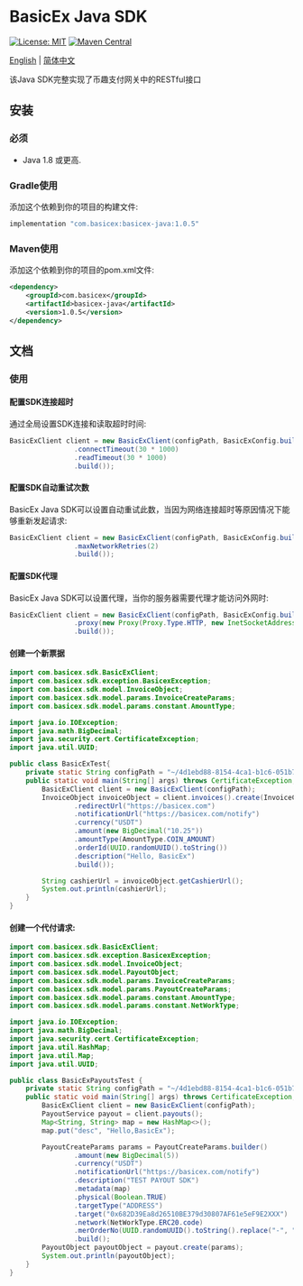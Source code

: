 # BasicEx Java SDK
[![License: MIT](https://img.shields.io/badge/License-MIT-yellow.svg)](https://opensource.org/licenses/MIT)
[![Maven Central](https://img.shields.io/badge/maven--central-v1.0.3-blue)](https://central.sonatype.com/artifact/com.basicex/basicex-java/1.0.3)

[English](./README-en.md) | [简体中文](./README.md)

该Java SDK完整实现了币趣支付网关中的RESTful接口

## 安装

### 必须

- Java 1.8 或更高.

### Gradle使用

添加这个依赖到你的项目的构建文件:

```groovy
implementation "com.basicex:basicex-java:1.0.5"
```

### Maven使用

添加这个依赖到你的项目的pom.xml文件:

```xml
<dependency>
    <groupId>com.basicex</groupId>
    <artifactId>basicex-java</artifactId>
    <version>1.0.5</version>
</dependency>
```

## 文档

### 使用

#### 配置SDK连接超时

通过全局设置SDK连接和读取超时时间:
```java
BasicExClient client = new BasicExClient(configPath, BasicExConfig.builder()
                .connectTimeout(30 * 1000)
                .readTimeout(30 * 1000)
                .build());
```

#### 配置SDK自动重试次数

BasicEx Java SDK可以设置自动重试此数，当因为网络连接超时等原因情况下能够重新发起请求:
```java
BasicExClient client = new BasicExClient(configPath, BasicExConfig.builder()
                .maxNetworkRetries(2)
                .build());
```

#### 配置SDK代理

BasicEx Java SDK可以设置代理，当你的服务器需要代理才能访问外网时:
```java
BasicExClient client = new BasicExClient(configPath, BasicExConfig.builder()
                .proxy(new Proxy(Proxy.Type.HTTP, new InetSocketAddress("localhost", 1080)), new PasswordAuthentication("user", "password".toCharArray()))
                .build());
```

#### 创建一个新票据

```java
import com.basicex.sdk.BasicExClient;
import com.basicex.sdk.exception.BasicexException;
import com.basicex.sdk.model.InvoiceObject;
import com.basicex.sdk.model.params.InvoiceCreateParams;
import com.basicex.sdk.model.params.constant.AmountType;

import java.io.IOException;
import java.math.BigDecimal;
import java.security.cert.CertificateException;
import java.util.UUID;

public class BasicExTest{
    private static String configPath = "~/4d1ebd88-8154-4ca1-b1c6-051b7d28c204/config.json";
    public static void main(String[] args) throws CertificateException, IOException, BasicexException {
        BasicExClient client = new BasicExClient(configPath);
        InvoiceObject invoiceObject = client.invoices().create(InvoiceCreateParams.builder()
                .redirectUrl("https://basicex.com")
                .notificationUrl("https://basicex.com/notify")
                .currency("USDT")
                .amount(new BigDecimal("10.25"))
                .amountType(AmountType.COIN_AMOUNT)
                .orderId(UUID.randomUUID().toString())
                .description("Hello, BasicEx")
                .build());

        String cashierUrl = invoiceObject.getCashierUrl();
        System.out.println(cashierUrl);
    }
}
```

#### 创建一个代付请求:

```java
import com.basicex.sdk.BasicExClient;
import com.basicex.sdk.exception.BasicexException;
import com.basicex.sdk.model.InvoiceObject;
import com.basicex.sdk.model.PayoutObject;
import com.basicex.sdk.model.params.InvoiceCreateParams;
import com.basicex.sdk.model.params.PayoutCreateParams;
import com.basicex.sdk.model.params.constant.AmountType;
import com.basicex.sdk.model.params.constant.NetWorkType;

import java.io.IOException;
import java.math.BigDecimal;
import java.security.cert.CertificateException;
import java.util.HashMap;
import java.util.Map;
import java.util.UUID;

public class BasicExPayoutsTest {
    private static String configPath = "~/4d1ebd88-8154-4ca1-b1c6-051b7d28c204/config.json";
    public static void main(String[] args) throws CertificateException, IOException, BasicexException {
        BasicExClient client = new BasicExClient(configPath);
        PayoutService payout = client.payouts();
        Map<String, String> map = new HashMap<>();
       	map.put("desc", "Hello,BasicEx");

        PayoutCreateParams params = PayoutCreateParams.builder()
                .amount(new BigDecimal(5))
                .currency("USDT")
                .notificationUrl("https://basicex.com/notify")
                .description("TEST PAYOUT SDK")
                .metadata(map)
                .physical(Boolean.TRUE)
                .targetType("ADDRESS")
                .target("0x682D39Ea8d26510BE379d30807AF61e5eF9E2XXX")
                .network(NetWorkType.ERC20.code)
                .merOrderNo(UUID.randomUUID().toString().replace("-", ""))
                .build();
        PayoutObject payoutObject = payout.create(params);
        System.out.println(payoutObject);
    }
}
```

